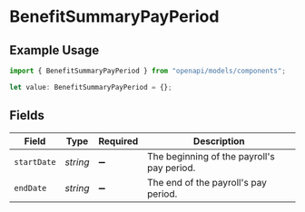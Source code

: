 # BenefitSummaryPayPeriod

## Example Usage

```typescript
import { BenefitSummaryPayPeriod } from "openapi/models/components";

let value: BenefitSummaryPayPeriod = {};
```

## Fields

| Field                                      | Type                                       | Required                                   | Description                                |
| ------------------------------------------ | ------------------------------------------ | ------------------------------------------ | ------------------------------------------ |
| `startDate`                                | *string*                                   | :heavy_minus_sign:                         | The beginning of the payroll's pay period. |
| `endDate`                                  | *string*                                   | :heavy_minus_sign:                         | The end of the payroll's pay period.       |